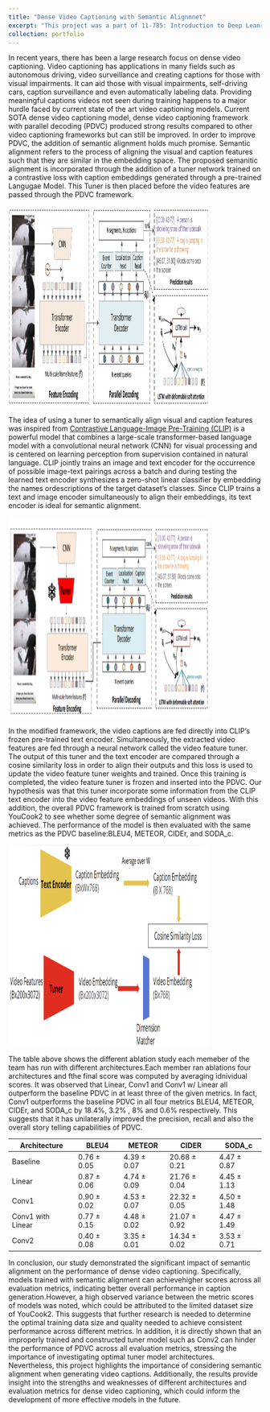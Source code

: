 ```yaml
---
title: "Dense Video Captioning with Semantic Alignmnet"
excerpt: "This project was a part of 11-785: Introduction to Deep Leanring<br/><img src='/images/modified pdvc.png'>"
collection: portfolio
---
```


In recent years, there has been a large research focus on dense video captioning. Video captioning has applications in many fields such as autonomous driving, 
video surveillance and creating captions for those with visual impairments. It can aid those with visual impairments, self-driving cars, caption surveillance 
and even automatically labeling data. Providing meaningful captions videos not seen during training happens to a major hurdle faced by current state of the art 
video captioning models. Current SOTA dense video captioning model, dense video captioning framework with parallel decoding (PDVC) produced strong results
compared to other video captioning frameworks but can still be improved. In order to improve PDVC, the addition of semantic alignment holds much promise. 
Semantic alignment refers to the process of aligning the visual and caption features such that they are similar in the embedding space. The proposed semanitic 
alignment is incorporated through the addition of a tuner network trained on a contrastive loss with caption embeddings generated through a pre-trained Langugae Model.
This Tuner is then placed before the video features are passed through the PDVC framework. 

<img width ="400" height ="400" src='/images/PDVC_arch.jpg'>

The idea of using a tuner to semantically align visual and caption features was inspired from [Contrastive Language-Image Pre-Training (CLIP)]("https://github.com/openai/CLIP") is a powerful model that combines a large-scale transformer-based language model with a convolutional neural network (CNN) for visual processing and is centered on learning perception from supervision contained in natural language. CLIP jointly trains an image and text encoder for the occurrence of possible image-text pairings across a batch and during testing the learned text encoder synthesizes a zero-shot linear classifier by embedding the names ordescriptions of the target dataset’s classes. Since CLIP trains a text and image encoder simultaneously to align their embeddings, its text encoder is ideal for semantic alignment. 

<img width ="400" height ="400" src='/images/modified pdvc.png'>

In the modified framework, the video captions are fed directly into CLIP’s frozen pre-trained text encoder. Simultaneously, the extracted video features are fed through a neural network called the video feature tuner. The output of this tuner and the text encoder are compared through a cosine similarity loss in order to align their outputs and this loss is used to update the video feature tuner weights and trained. Once this training is completed, the video feature tuner is frozen and inserted into the PDVC. Our hypothesis was that this tuner incorporate some information from the CLIP text encoder into the video feature embeddings of unseen videos. With this addition, the overall PDVC framework is trained from scratch using YouCook2 to see whether some degree of semantic alignment was achieved. The performance of the model is then evaluated with the same metrics as the PDVC baseline:BLEU4, METEOR, CIDEr, and SODA_c. 

<img width ="400" height ="400" src='/images/Tuner1.png'>



The table above shows the different ablation study each memeber of the team has run with different architectures.Each member ran ablations four architectures and fthe final score was computed by averaging idnividual scores. It was observed that Linear, Conv1 and Conv1 w/ Linear all outperform the baseline PDVC in at least three of the given metrics. In fact, Conv1 outperforms the baseline PDVC in all four metrics BLEU4, METEOR, CIDEr, and SODA_c by 18.4%, 3.2% , 8% and 0.6% respectively. This suggests that it has unilaterally improved the precision, recall and also the overall story telling capabilities of PDVC.

| Architecture | BLEU4 | METEOR | CIDER | SODA_c |
| -------- | -------- | -------- | -------- | -------- |
|Baseline | 0.76 ± 0.05  | 4.39 ± 0.07 |20.68 ± 0.21 |4.47 ± 0.87 | 
|Linear | 0.87 ± 0.06| 4.74 ± 0.09 |21.76 ± 0.04| 4.45 ± 1.13 |
|Conv1 | 0.90 ± 0.02 |4.53 ± 0.07 |22.32 ± 0.05| 4.50 ± 1.48 |
|Conv1 with Linear |0.77 ± 0.15| 4.48 ± 0.02 |21.07 ± 0.92 |4.47 ± 1.49 |
|Conv2|0.40 ± 0.08 |3.35 ± 0.01| 14.34 ± 0.02 |3.53 ± 0.71 |

In conclusion, our study demonstrated the significant impact of semantic alignment on the performance of dense video captioning. Specifically, models trained with semantic alignment can achievehigher scores across all evaluation metrics, indicating better overall performance in caption generation.However, a high observed variance between the metric scores of models was noted, which could be attributed to the limited dataset size of YouCook2. This suggests that further research is needed to determine the optimal training data size and quality needed to achieve consistent performance across different metrics. In addition, it is directly shown that an improperly trained and constructed tuner model such as Conv2 can hinder the performance of PDVC across all evaluation metrics, stressing the importance of investigating optimal tuner model architectures. Nevertheless, this project highlights the importance of considering semantic alignment when generating video captions. Additionally, the results provide insight into the strengths and weaknesses of different architectures and evaluation metrics for dense video captioning, which could inform the development of more effective models in the future.

